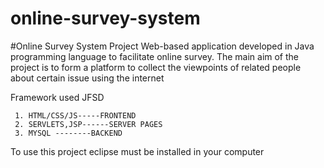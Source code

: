 # online-survey-system
#Online Survey System Project Web-based application developed in Java programming language to facilitate online survey. 
The main aim of the project is to form a platform to collect the viewpoints of related people about certain issue using the internet

Framework used JFSD

     1. HTML/CSS/JS-----FRONTEND
     2. SERVLETS,JSP------SERVER PAGES
     3. MYSQL --------BACKEND
     
To use this project eclipse must be installed in your computer
